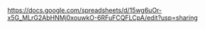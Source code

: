 https://docs.google.com/spreadsheets/d/15wg6uOr-x5G_MLrG2AbHNMj0xouwkO-6RFuFCQFLCpA/edit?usp=sharing